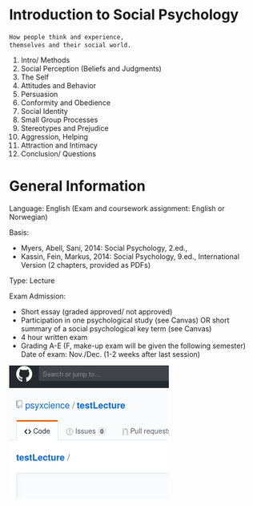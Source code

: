 # Introduction to Social Psychology

```
How people think and experience,
themselves and their social world.
```

01. Intro/ Methods  
02. Social Perception (Beliefs and Judgments)
03. The Self
04. Attitudes and Behavior
05. Persuasion
06. Conformity and Obedience
07. Social Identity
08. Small Group Processes
09. Stereotypes and Prejudice
10. Aggression, Helping
11. Attraction and Intimacy
12. Conclusion/ Questions 


# General Information

Language: English (Exam and coursework assignment: English or Norwegian)

Basis:
* Myers, Abell, Sani, 2014: Social Psychology, 2.ed.,
* Kassin, Fein, Markus, 2014: Social Psychology, 9.ed., International Version (2 chapters, provided as PDFs)

Type: Lecture

Exam
Admission:
* Short essay (graded approved/ not approved)
* Participation in one psychological study (see Canvas)
  OR short summary of a social psychological key term (see Canvas)  
* 4 hour written exam
* Grading A-E
(F, make-up exam will be given the following semester)
Date of exam: Nov./Dec. (1-2 weeks after last session)


![Alt text](test.png?raw=true "Test Image")
